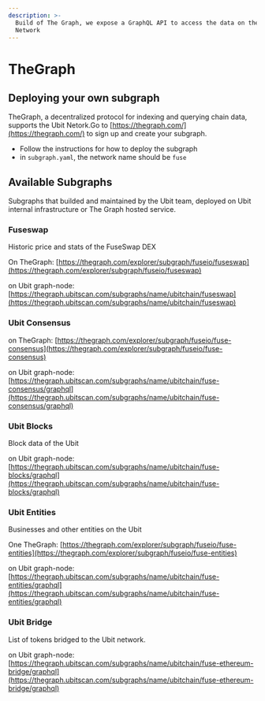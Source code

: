 ```yaml
---
description: >-
  Build of The Graph, we expose a GraphQL API to access the data on the Ubit
  Network
---
```


# TheGraph

## Deploying your own subgraph

TheGraph, a decentralized protocol for indexing and querying chain data, supports the Ubit Netork.Go to [https://thegraph.com/](https://thegraph.com/) to sign up and create your subgraph.

* Follow the instructions for how to deploy the subgraph
* in `subgraph.yaml`, the network name should be `fuse`

## Available Subgraphs

Subgraphs that builded and maintained by the Ubit team, deployed on Ubit internal infrastructure or The Graph hosted service.

### Fuseswap

Historic price and stats of the FuseSwap DEX

On TheGraph: [https://thegraph.com/explorer/subgraph/fuseio/fuseswap](https://thegraph.com/explorer/subgraph/fuseio/fuseswap)

on Ubit graph-node:  [https://thegraph.ubitscan.com/subgraphs/name/ubitchain/fuseswap](https://thegraph.ubitscan.com/subgraphs/name/ubitchain/fuseswap)

### Ubit Consensus

on TheGraph: [https://thegraph.com/explorer/subgraph/fuseio/fuse-consensus](https://thegraph.com/explorer/subgraph/fuseio/fuse-consensus)

on Ubit graph-node: [https://thegraph.ubitscan.com/subgraphs/name/ubitchain/fuse-consensus/graphql](https://thegraph.ubitscan.com/subgraphs/name/ubitchain/fuse-consensus/graphql)

### Ubit Blocks

Block data of the Ubit

on Ubit graph-node: [https://thegraph.ubitscan.com/subgraphs/name/ubitchain/fuse-blocks/graphql](https://thegraph.ubitscan.com/subgraphs/name/ubitchain/fuse-blocks/graphql)

### Ubit Entities

Businesses and other entities on the Ubit

One TheGraph: [https://thegraph.com/explorer/subgraph/fuseio/fuse-entities](https://thegraph.com/explorer/subgraph/fuseio/fuse-entities)

on Ubit graph-node:  [https://thegraph.ubitscan.com/subgraphs/name/ubitchain/fuse-entities/graphql](https://thegraph.ubitscan.com/subgraphs/name/ubitchain/fuse-entities/graphql)

### Ubit Bridge

List of tokens bridged to the Ubit network.

on Ubit graph-node: [https://thegraph.ubitscan.com/subgraphs/name/ubitchain/fuse-ethereum-bridge/graphql](https://thegraph.ubitscan.com/subgraphs/name/ubitchain/fuse-ethereum-bridge/graphql)

